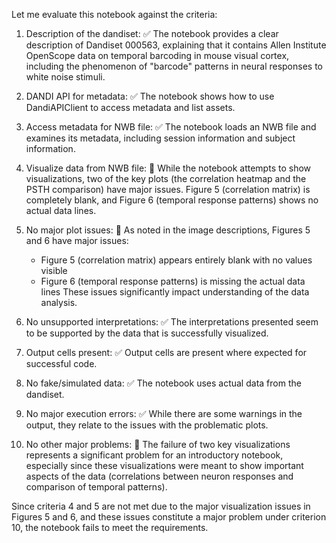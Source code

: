 Let me evaluate this notebook against the criteria:

1. Description of the dandiset: ✅ The notebook provides a clear description of Dandiset 000563, explaining that it contains Allen Institute OpenScope data on temporal barcoding in mouse visual cortex, including the phenomenon of "barcode" patterns in neural responses to white noise stimuli.

2. DANDI API for metadata: ✅ The notebook shows how to use DandiAPIClient to access metadata and list assets.

3. Access metadata for NWB file: ✅ The notebook loads an NWB file and examines its metadata, including session information and subject information.

4. Visualize data from NWB file: 🚫 While the notebook attempts to show visualizations, two of the key plots (the correlation heatmap and the PSTH comparison) have major issues. Figure 5 (correlation matrix) is completely blank, and Figure 6 (temporal response patterns) shows no actual data lines.

5. No major plot issues: 🚫 As noted in the image descriptions, Figures 5 and 6 have major issues:
   - Figure 5 (correlation matrix) appears entirely blank with no values visible
   - Figure 6 (temporal response patterns) is missing the actual data lines
   These issues significantly impact understanding of the data analysis.

6. No unsupported interpretations: ✅ The interpretations presented seem to be supported by the data that is successfully visualized.

7. Output cells present: ✅ Output cells are present where expected for successful code.

8. No fake/simulated data: ✅ The notebook uses actual data from the dandiset.

9. No major execution errors: ✅ While there are some warnings in the output, they relate to the issues with the problematic plots.

10. No other major problems: 🚫 The failure of two key visualizations represents a significant problem for an introductory notebook, especially since these visualizations were meant to show important aspects of the data (correlations between neuron responses and comparison of temporal patterns).

Since criteria 4 and 5 are not met due to the major visualization issues in Figures 5 and 6, and these issues constitute a major problem under criterion 10, the notebook fails to meet the requirements.